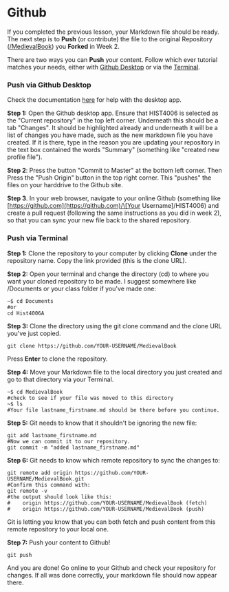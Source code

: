# Github

If you completed the previous lesson, your Markdown file should be ready. The next step is to **Push** \(or contribute\) the file to the original Repository \([/MedievalBook](https://github.com/MarcSaurette/medieval-book)\) you **Forked** in Week 2. 

There are two ways you can **Push** your content. Follow which ever tutorial matches your needs, either with [Github Desktop](github.md#push-via-github-desktop) or via the [Terminal](github.md#push-via-terminal).

### Push via Github Desktop

Check the documentation [here](https://help.github.com/desktop/guides/contributing-to-projects/) for help with the desktop app.

**Step 1:** Open the Github desktop app. Ensure that HIST4006 is selected as the "Current repository" in the top left corner. Underneath this should be a tab "Changes". It should be highlighted already and underneath it will be a list of changes you have made, such as the new markdown file you have created. If it is there, type in the reason you are updating your repository in the text box contained the words "Summary" \(something like "created new profile file"\). 

**Step 2**: Press the button "Commit to Master" at the bottom left corner. Then Press the "Push Origin" button in the top right corner. This "pushes" the files on your harddrive to the Github site.

**Step 3**. In your web browser, navigate to your online Github \(something like [https://github.com](https://github.com)/\[Your Username\]/HIST4006\) and create a pull request \(following the same instructions as you did in week 2\), so that you can sync your new file back to the shared repository.

### Push via Terminal

**Step 1:** Clone the repository to your computer by clicking **Clone** under the repository name. Copy the link provided \(this is the clone URL\).

**Step 2:** Open your terminal and change the directory \(cd\) to where you want your cloned repository to be made. I suggest somewhere like /Documents or your class folder if you've made one:

```text
~$ cd Documents
#or
cd Hist4006A
```

**Step 3:** Clone the directory using the git clone command and the clone URL you've just copied.

```text
git clone https://github.com/YOUR-USERNAME/MedievalBook
```

Press **Enter** to clone the repository.

**Step 4:** Move your Markdown file to the local directory you just created and go to that directory via your Terminal. 

```text
~$ cd MedievalBook
#check to see if your file was moved to this directory
~$ ls
#Your file lastname_firstname.md should be there before you continue.
```

**Step 5:** Git needs to know that it shouldn't be ignoring the new file:

```text
git add lastname_firstname.md
#Now we can commit it to our repository.
git commit -m "added lastname_firstname.md"
```

**Step 6:** Git needs to know which remote repository to sync the changes to:

```text
git remote add origin https://github.com/YOUR-USERNAME/MedievalBook.git
#Confirm this command with:
git remote -v
#the output should look like this:
#    origin https://github.com/YOUR-USERNAME/MedievalBook (fetch)
#    origin https://github.com/YOUR-USERNAME/MedievalBook (push)
```

Git is letting you know that you can both fetch and push content from this remote repository to your local one. 

**Step 7:** Push your content to Github! 

```text
git push
```

And you are done! Go online to your Github and check your repository for changes. If all was done correctly, your markdown file should now appear there.

